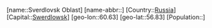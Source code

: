 ﻿---
location: [56.83,60.63]
type: State
tags:
- geo/State


SpocWebEntityId: 37188
isDeleted: false
confidential: public

---
[name::Sverdlovsk Oblast]
[name-abbr::]
[Country::[Russia](geo/Continent/Europe/Russia.md)]
[Capital::[Swerdlowsk](geo/Continent/Europe/Russia/Swerdlowsk.md)]
[geo-lon::60.63]
[geo-lat::56.83]
[Population::]

